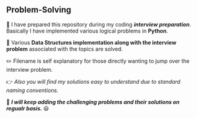 ## Problem-Solving

:dart: I have prepared this repository during my coding ***interview preparation***. Basically I have implemented various logical problems in **Python**.

:gem: Various **Data Structures implementation along with the interview problem** associated with the topics are solved.

:pencil2: Filename is self explanatory for those directly wanting to jump over the interview problem.

:point_right: *Also you will find my solutions easy to understand due to standard naming conventions.*

:eyes: ***I will keep adding the challenging problems and their solutions on regualr basis.***  :smiley:
